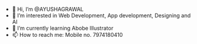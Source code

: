 - 👋 Hi, I’m @AYUSHAGRAWAL
- 👀 I’m interested in Web Development, App development, Designing and AI
- 🌱 I’m currently learning Abobe Illustrator
- 📫 How to reach me: Mobile no. 7974180410

<!---
AYUSHAYUSHAGRAWAL/AYUSHAYUSHAGRAWAL is a ✨ special ✨ repository because its `README.md` (this file) appears on your GitHub profile.
You can click the Preview link to take a look at your changes.
--->
